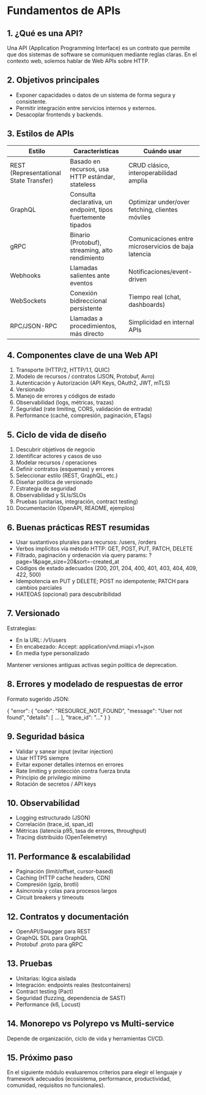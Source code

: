 # Fundamentos de APIs

## 1. ¿Qué es una API?

Una API (Application Programming Interface) es un contrato que permite que dos sistemas de software se comuniquen mediante reglas claras. En el contexto web, solemos hablar de Web APIs sobre HTTP.

## 2. Objetivos principales

- Exponer capacidades o datos de un sistema de forma segura y consistente.
- Permitir integración entre servicios internos y externos.
- Desacoplar frontends y backends.

## 3. Estilos de APIs

| Estilo | Características | Cuándo usar |
|--------|-----------------|-------------|
| REST (Representational State Transfer) | Basado en recursos, usa HTTP estándar, stateless | CRUD clásico, interoperabilidad amplia |
| GraphQL | Consulta declarativa, un endpoint, tipos fuertemente tipados | Optimizar under/over fetching, clientes móviles |
| gRPC | Binario (Protobuf), streaming, alto rendimiento | Comunicaciones entre microservicios de baja latencia |
| Webhooks | Llamadas salientes ante eventos | Notificaciones/event-driven |
| WebSockets | Conexión bidireccional persistente | Tiempo real (chat, dashboards) |
| RPC/JSON-RPC | Llamadas a procedimientos, más directo | Simplicidad en internal APIs |

## 4. Componentes clave de una Web API

1. Transporte (HTTP/2, HTTP/1.1, QUIC)
2. Modelo de recursos / contratos (JSON, Protobuf, Avro)
3. Autenticación y Autorización (API Keys, OAuth2, JWT, mTLS)
4. Versionado
5. Manejo de errores y códigos de estado
6. Observabilidad (logs, métricas, trazas)
7. Seguridad (rate limiting, CORS, validación de entrada)
8. Performance (caché, compresión, paginación, ETags)

## 5. Ciclo de vida de diseño

1. Descubrir objetivos de negocio
2. Identificar actores y casos de uso
3. Modelar recursos / operaciones
4. Definir contratos (esquemas) y errores
5. Seleccionar estilo (REST, GraphQL, etc.)
6. Diseñar política de versionado
7. Estrategia de seguridad
8. Observabilidad y SLIs/SLOs
9. Pruebas (unitarias, integración, contract testing)
10. Documentación (OpenAPI, README, ejemplos)

## 6. Buenas prácticas REST resumidas

- Usar sustantivos plurales para recursos: /users, /orders
- Verbos implícitos vía método HTTP: GET, POST, PUT, PATCH, DELETE
- Filtrado, paginación y ordenación via query params: ?page=1&page_size=20&sort=-created_at
- Códigos de estado adecuados (200, 201, 204, 400, 401, 403, 404, 409, 422, 500)
- Idempotencia en PUT y DELETE; POST no idempotente; PATCH para cambios parciales
- HATEOAS (opcional) para descubribilidad

## 7. Versionado

Estrategías:

- En la URL: /v1/users
- En encabezado: Accept: application/vnd.miapi.v1+json
- En media type personalizado

Mantener versiones antiguas activas según política de deprecation.

## 8. Errores y modelado de respuestas de error

Formato sugerido JSON:

{
  "error": {
    "code": "RESOURCE_NOT_FOUND",
    "message": "User not found",
    "details": [ ... ],
    "trace_id": "..."
  }
}

## 9. Seguridad básica

- Validar y sanear input (evitar injection)
- Usar HTTPS siempre
- Evitar exponer detalles internos en errores
- Rate limiting y protección contra fuerza bruta
- Principio de privilegio mínimo
- Rotación de secretos / API keys

## 10. Observabilidad

- Logging estructurado (JSON)
- Correlación (trace_id, span_id)
- Métricas (latencia p95, tasa de errores, throughput)
- Tracing distribuido (OpenTelemetry)

## 11. Performance & escalabilidad

- Paginación (limit/offset, cursor-based)
- Caching (HTTP cache headers, CDN)
- Compresión (gzip, brotli)
- Asincronía y colas para procesos largos
- Circuit breakers y timeouts

## 12. Contratos y documentación

- OpenAPI/Swagger para REST
- GraphQL SDL para GraphQL
- Protobuf .proto para gRPC

## 13. Pruebas

- Unitarias: lógica aislada
- Integración: endpoints reales (testcontainers)
- Contract testing (Pact)
- Seguridad (fuzzing, dependencia de SAST)
- Performance (k6, Locust)

## 14. Monorepo vs Polyrepo vs Multi-service

Depende de organización, ciclo de vida y herramientas CI/CD.

## 15. Próximo paso

En el siguiente módulo evaluaremos criterios para elegir el lenguaje y framework adecuados (ecosistema, performance, productividad, comunidad, requisitos no funcionales).
